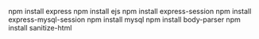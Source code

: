 npm install express
npm install ejs
npm install express-session
npm install express-mysql-session
npm install mysql
npm install body-parser
npm install sanitize-html